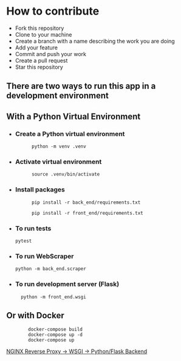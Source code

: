 # How to contribute

- Fork this repository
- Clone to your machine
- Create a branch with a name describing the work you are doing
- Add your feature
- Commit and push your work
- Create a pull request
- Star this repository

## **There are two ways to run this app in a development environment**

## With a Python Virtual Environment

- ### Create a Python virtual environment

            python -m venv .venv

- ### Activate virtual environment

            source .venv/bin/activate

- ### Install packages

            pip install -r back_end/requirements.txt

            pip install -r front_end/requirements.txt

- ### To run tests

      pytest

- ### To run WebScraper

      python -m back_end.scraper

- ### To run development server (Flask)

        python -m front_end.wsgi

## Or with Docker

            docker-compose build
            docker-compose up -d
            docker-compose up

[NGINX Reverse Proxy -> WSGI -> Python/Flask Backend](https://github.com/docker/awesome-compose/tree/master/nginx-wsgi-flask#nginx-reverse-proxy---wsgi---pythonflask-backend)
